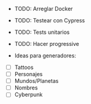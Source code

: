 * TODO: Arreglar Docker
* TODO: Testear con Cypress
* TODO: Tests unitarios
* TODO: Hacer progressive

* Ideas para generadores:
- [ ] Tattoos
- [ ] Personajes
- [ ] Mundos/Planetas
- [ ] Nombres
- [ ] Cyberpunk